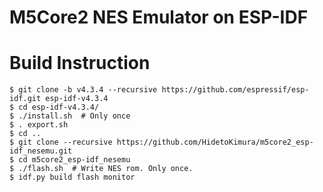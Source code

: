 # M5Core2 NES Emulator on ESP-IDF

# Build Instruction

~~~
$ git clone -b v4.3.4 --recursive https://github.com/espressif/esp-idf.git esp-idf-v4.3.4
$ cd esp-idf-v4.3.4/
$ ./install.sh  # Only once
$ . export.sh
$ cd ..
$ git clone --recursive https://github.com/HidetoKimura/m5core2_esp-idf_nesemu.git
$ cd m5core2_esp-idf_nesemu
$ ./flash.sh  # Write NES rom. Only once.
$ idf.py build flash monitor
~~~
